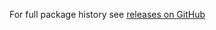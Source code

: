 For full package history see [releases on GitHub](https://github.com/veliovgroup/Client-Storage/releases)